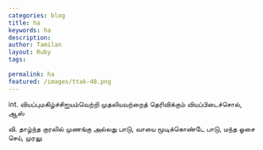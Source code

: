 ```yaml
---
categories: blog
title: ha
keywords: ha
description: 
author: Tamilan
layout: Ruby
tags: 
 
permalink: ha
featured: /images/ttak-48.png
---
```

  
int. வியப்புமகிழ்ச்சிஐயம்வெற்றி முதலியவற்றைத் தெரிவிக்கும் வியப்பிடைச்சொல், ஆஸ்  
  
வி. தாழ்ந்த குரலில் முணங்கு அல்லது பாடு, வாயை மூடிக்கொண்டே பாடு, மந்த ஓசை செய், முரலு
